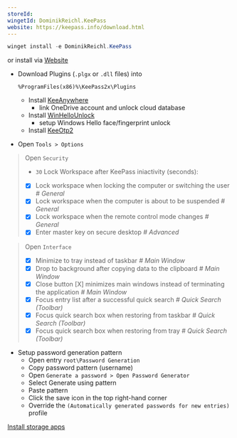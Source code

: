 ```yaml
---
storeId: 
wingetId: DominikReichl.KeePass
website: https://keepass.info/download.html
---
```



```powershell
winget install -e DominikReichl.KeePass
```
or install via [Website](https://keepass.info/download.html)

- Download Plugins (`.plgx` or `.dll` files) into 
    ```
    %ProgramFiles(x86)%\KeePass2x\Plugins
    ```
  - Install [KeeAnywhere](https://github.com/Kyrodan/KeeAnywhere/releases/latest)
    - link OneDrive account and unlock cloud database
  - Install [WinHelloUnlock](https://github.com/Angelelz/WinHelloUnlock/releases/latest/download/WinHelloUnlock.dll)
    - setup Windows Hello face/fingerprint unlock
  - Install [KeeOtp2](https://github.com/tiuub/KeeOtp2/releases/latest/download/KeeOtp2.plgx)

- Open `Tools > Options`
> Open `Security`
> - `30` Lock Workspace after KeePass iniactivity (seconds):
> - [x] Lock workspace when locking the computer or switching the user _# General_
> - [x] Lock workspace when the computer is about to be suspended _# General_
> - [x] Lock workspace when the remote control mode changes _# General_
> - [x] Enter master key on secure desktop _# Advanced_

> Open `Interface`
> - [x] Minimize to tray instead of taskbar _# Main Window_
> - [x] Drop to background after copying data to the clipboard _# Main Window_
> - [x] Close button [X] minimizes main windows instead of terminating the application _# Main Window_
> - [x] Focus entry list after a successful quick search _# Quick Search (Toolbar)_
> - [x] Focus quick search box when restoring from taskbar _# Quick Search (Toolbar)_
> - [x] Focus quick search box when restoring from tray _# Quick Search (Toolbar)_

- Setup password generation pattern
   - Open entry `root\Password Generation`
   - Copy password pattern (username)
   - Open `Generate a password > Open Password Generator`
   - Select Generate using pattern
   - Paste pattern
   - Click the save icon in the top right-hand corner
   - Override the `(Automatically generated passwords for new entries)` profile



[Install storage apps](../notes/Install%20storage%20apps.md)
